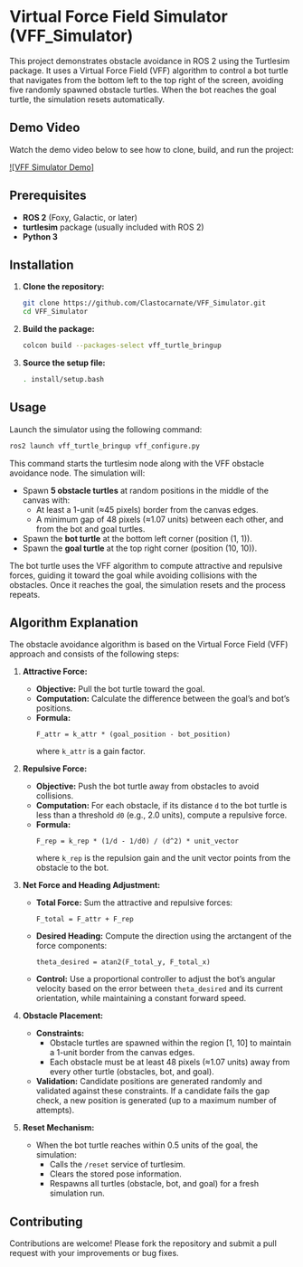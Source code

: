 # Virtual Force Field Simulator (VFF_Simulator)

This project demonstrates obstacle avoidance in ROS 2 using the Turtlesim package. It uses a Virtual Force Field (VFF) algorithm to control a bot turtle that navigates from the bottom left to the top right of the screen, avoiding five randomly spawned obstacle turtles. When the bot reaches the goal turtle, the simulation resets automatically.

## Demo Video

Watch the demo video below to see how to clone, build, and run the project:

[![VFF Simulator Demo]](https://youtu.be/b_KnmKoNRp0)



## Prerequisites

- **ROS 2** (Foxy, Galactic, or later)
- **turtlesim** package (usually included with ROS 2)
- **Python 3**

## Installation

1. **Clone the repository:**
   ```bash
   git clone https://github.com/Clastocarnate/VFF_Simulator.git
   cd VFF_Simulator
   ```
2. **Build the package:**
   ```bash
   colcon build --packages-select vff_turtle_bringup
   ```
3. **Source the setup file:**
   ```bash
   . install/setup.bash
   ```

## Usage

Launch the simulator using the following command:
```bash
ros2 launch vff_turtle_bringup vff_configure.py
```

This command starts the turtlesim node along with the VFF obstacle avoidance node. The simulation will:

- Spawn **5 obstacle turtles** at random positions in the middle of the canvas with:
  - At least a 1-unit (≈45 pixels) border from the canvas edges.
  - A minimum gap of 48 pixels (≈1.07 units) between each other, and from the bot and goal turtles.
- Spawn the **bot turtle** at the bottom left corner (position (1, 1)).
- Spawn the **goal turtle** at the top right corner (position (10, 10)).

The bot turtle uses the VFF algorithm to compute attractive and repulsive forces, guiding it toward the goal while avoiding collisions with the obstacles. Once it reaches the goal, the simulation resets and the process repeats.

## Algorithm Explanation

The obstacle avoidance algorithm is based on the Virtual Force Field (VFF) approach and consists of the following steps:

1. **Attractive Force:**
   - **Objective:** Pull the bot turtle toward the goal.
   - **Computation:** Calculate the difference between the goal’s and bot’s positions.
   - **Formula:**
     ```
     F_attr = k_attr * (goal_position - bot_position)
     ```
     where `k_attr` is a gain factor.

2. **Repulsive Force:**
   - **Objective:** Push the bot turtle away from obstacles to avoid collisions.
   - **Computation:** For each obstacle, if its distance `d` to the bot turtle is less than a threshold `d0` (e.g., 2.0 units), compute a repulsive force.
   - **Formula:**
     ```
     F_rep = k_rep * (1/d - 1/d0) / (d^2) * unit_vector
     ```
     where `k_rep` is the repulsion gain and the unit vector points from the obstacle to the bot.

3. **Net Force and Heading Adjustment:**
   - **Total Force:** Sum the attractive and repulsive forces:
     ```
     F_total = F_attr + F_rep
     ```
   - **Desired Heading:** Compute the direction using the arctangent of the force components:
     ```
     theta_desired = atan2(F_total_y, F_total_x)
     ```
   - **Control:** Use a proportional controller to adjust the bot’s angular velocity based on the error between `theta_desired` and its current orientation, while maintaining a constant forward speed.

4. **Obstacle Placement:**
   - **Constraints:**
     - Obstacle turtles are spawned within the region [1, 10] to maintain a 1-unit border from the canvas edges.
     - Each obstacle must be at least 48 pixels (≈1.07 units) away from every other turtle (obstacles, bot, and goal).
   - **Validation:** Candidate positions are generated randomly and validated against these constraints. If a candidate fails the gap check, a new position is generated (up to a maximum number of attempts).

5. **Reset Mechanism:**
   - When the bot turtle reaches within 0.5 units of the goal, the simulation:
     - Calls the `/reset` service of turtlesim.
     - Clears the stored pose information.
     - Respawns all turtles (obstacle, bot, and goal) for a fresh simulation run.

## Contributing

Contributions are welcome! Please fork the repository and submit a pull request with your improvements or bug fixes.

